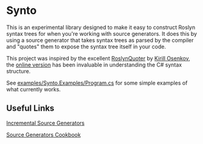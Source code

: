 # Synto

This is an experimental library designed to make it easy to construct Roslyn syntax trees for when you're working with source generators. It does this by using a source generator that takes syntax trees as parsed by the compiler and "quotes" them to expose the syntax tree itself in your code.

This project was inspired by the excellent [RoslynQuoter](https://github.com/KirillOsenkov/RoslynQuoter) by [Kirill Osenkov](https://github.com/KirillOsenkov/), the [online version](https://roslynquoter.azurewebsites.net/) has been invaluable in understanding the C# syntax structure.


See [examples/Synto.Examples/Program.cs](examples/Synto.Examples/Program.cs) for some simple examples of what currently works.


## Useful Links
[Incremental Source Generators](https://github.com/dotnet/roslyn/blob/main/docs/features/incremental-generators.md)

[Source Generators Cookbook](https://github.com/dotnet/roslyn/blob/main/docs/features/source-generators.cookbook.md)

